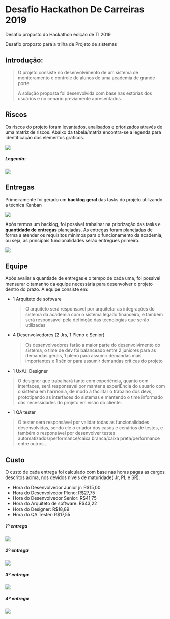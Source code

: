 # Desafio Hackathon De Carreiras 2019

Desafio proposto do Hackathon edição de TI 2019

Desafio proposto para a trilha de Projeto de sistemas

## Introdução: 

>O projeto consiste no desenvolvimento de um sistema de monitoramento e controle de alunos de uma academia de grande porte. 
>
>A solução proposta foi desenvolvida com base nas estórias dos usuários e no cenario previamente apresentados.

## Riscos

Os riscos do projeto foram levantados, analisados e priorizados através de uma matriz de riscos. Abaixo da tabela/matriz encontra-se a legenda para identificação dos elementos graficos.

<img src=”https://github.com/Yahg0/DesafioHackathonDeCarreiras2019/blob/master/Matriz%20de%20riscos.JPG”>

##### Legenda:

<img src=”https://github.com/Yahg0/DesafioHackathonDeCarreiras2019/blob/master/Legenda.JPG”>

## Entregas

Primeiramente foi gerado um **backlog geral** das tasks do projeto utilizando a técnica Kanban 

<img src=”https://github.com/Yahg0/DesafioHackathonDeCarreiras2019/blob/master/Backlog.JPG”>

Após termos um backlog, foi possivel trabalhar na priorização das tasks e **quantidade de entregas** planejadas. As entregas foram planejadas de forma a atender os requisitos minimos para o funcionamento da academia, ou seja, as principais funcionalidades serão entregues primeiro.

<img src=”https://github.com/Yahg0/DesafioHackathonDeCarreiras2019/blob/master/Entregas.JPG”>

## Equipe 

Após avaliar a quantiade de entregas e o tempo de cada uma, foi possivel mensurar o tamanho da equipe necessária para desenvolver o projeto dentro do prazo. A equipe consiste em: 

- 1 Arquiteto de software

  >O arquiteto será responsavel por arquitetar as integrações do sistema da academia com o sistema legado financeiro, e também será responsavel pela definição das tecnologias que serão utilizadas
  
- 4 Desenvolvedores (2 Jrs, 1 Pleno e Senior)

  >Os desenvolvedores farão a maior parte do desenvolvimento do sistema, o time de dev foi balanceado entre 2 juniores para as demandas gerais, 1 pleno para assumir demandas mais importantes e 1 sênior para assumir demandas criticas do projeto
  
- 1 Ux/Ui Designer

>O designer que trabalhará tanto com experiência, quanto com interfaces, será responsavel por manter a experiÊncia do usuario com o sistema em harmonia, de modo a facilitar o trabalho dos devs, prototipando as interfaces do sistemas e mantendo o time informado das necessidades do projeto em visão do cliente.

- 1 QA tester

>O tester será responsável por validar todas as funcionalidades desenvolvidas, sendo ele o criador dos casos e cenários de testes, e também o responsável por desenvolver testes automatizados/performance/caixa branca/caixa preta/performance entre outros...

## Custo

O custo de cada entrega foi calculado com base nas horas pagas as cargos descritos acima, nos devidos niveis de maturidade(
Jr, PL e SR).

- Hora do Desenvolvedor Junior jr: R$15,00
- Hora do Desenvolvedor Pleno: R$27,75
- Hora do Desenvolvedor Senior: R$41,75
- Hora do Arquiteto de software: R$43,22
- Hora do Designer: R$18,89
- Hora do QA Tester: R$17,55

##### 1º entrega

<img src=”https://github.com/Yahg0/DesafioHackathonDeCarreiras2019/blob/master/Primeira%20entrega.JPG”>

##### 2º entrega

<img src=”https://github.com/Yahg0/DesafioHackathonDeCarreiras2019/blob/master/Segunda%20entrega.JPG”>

##### 3º entrega

<img src=”https://github.com/Yahg0/DesafioHackathonDeCarreiras2019/blob/master/Terceira%20entrega.JPG”>

##### 4º entrega

<img src=”https://github.com/Yahg0/DesafioHackathonDeCarreiras2019/blob/master/Quarta%20entrega.JPG”>



